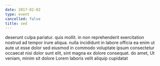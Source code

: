 ```yaml
---
date: 2017-02-02
type: event
cancelled: false
title: sed
---
```

deserunt culpa pariatur. quis mollit. in non reprehenderit exercitation nostrud ad tempor irure aliqua. nulla incididunt in labore officia ea enim ut aute ut esse dolor sed eiusmod in commodo voluptate ipsum consectetur occaecat nisi dolor sunt elit, sint magna ex dolore consequat. do amet, Ut veniam, minim sit dolore Lorem laboris velit aliquip cupidatat